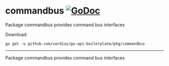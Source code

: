 # commandbus [![GoDoc](https://godoc.org/github.com/vardius/go-api-boilerplate/pkg/commandbus?status.svg)](https://godoc.org/github.com/vardius/go-api-boilerplate/pkg/commandbus)
Package commandbus provides command bus interfaces

Download:
```shell
go get -u github.com/vardius/go-api-boilerplate/pkg/commandbus
```

* * *
Package commandbus provides command bus interfaces

